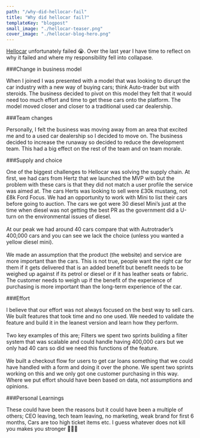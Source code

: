 ```yaml
---
path: "/why-did-hellocar-fail"
title: "Why did hellocar fail?"
templateKey: "blogpost"
small_image: "./hellocar-teaser.png"
cover_image: "./hellocar-blog-hero.png"
---
```


[Hellocar](/hellocar) unfortunately failed 😭. Over the last year I have time to reflect on why it failed and where my responsibility fell into collapase.

###Change in business model

When I joined I was presented with a model that was looking to disrupt the car industry with a new way of buying cars; think Auto-trader but with steroids. The business decided to pivot on this model they felt that it would need too much effort and time to get these cars onto the platform. The model moved closer and closer to a traditional used car dealership.

###Team changes

Personally, I felt the business was moving away from an area that excited me and to a used car dealership so I decided to move on. The business decided to increase the runaway so decided to reduce the development team. This had a big effect on the rest of the team and on team morale.

###Supply and choice

One of the biggest challenges to Hellocar was solving the supply chain. At first, we had cars from Hertz that we launched the MVP with but the problem with these cars is that they did not match a user profile the service was aimed at. The cars Herts was looking to sell were £30k mustang, not £8k Ford Focus. We had an opportunity to work with Mini to list their cars before going to auction. The cars we got were 30 diesel Mini’s just at the time when diesel was not getting the best PR as the government did a U-turn on the environmental issues of diesel.
<br><br>
At our peak we had around 40 cars compare that with Autrotrader’s 400,000 cars and you can see we lack the choice (unless you wanted a yellow diesel mini).
<br><br>
We made an assumption that the product (the website) and service are more important than the cars. This is not true, people want the right car for them if it gets delivered that is an added benefit but benefit needs to be weighed up against if its petrol or diesel or if it has leather seats or fabric. The customer needs to weigh up if the benefit of the experience of purchasing is more important than the long-term experience of the car.

###Effort

I believe that our effort was not always focused on the best way to sell cars. We built features that took time and no one used. We needed to validate the feature and build it in the leanest version and learn how they perform.
<br><br>
Two key examples of this are; Filters we spent two sprints building a filter system that was scalable and could handle having 400,000 cars but we only had 40 cars so did we need this functions of the feature.
<br><br>
We built a checkout flow for users to get car loans something that we could have handled with a form and doing it over the phone. We spent two sprints working on this and we only got one customer purchasing in this way. Where we put effort should have been based on data, not assumptions and opinions.

###Personal Learnings

These could have been the reasons but it could have been a multiple of others; CEO leaving, tech team leaving, no marketing, weak brand for first 6 months, Cars are too high ticket items etc. I guess whatever does not kill you makes you stronger 🤷🏻‍♂
